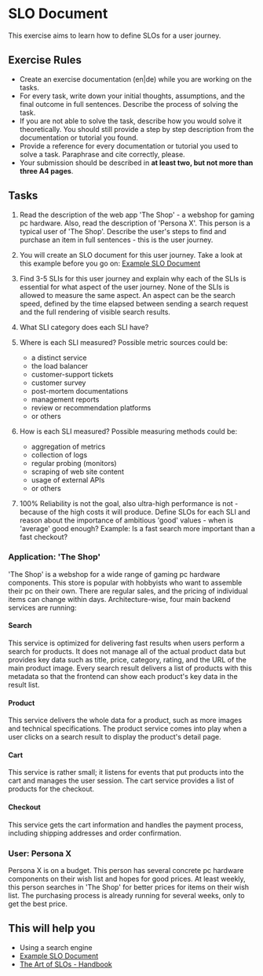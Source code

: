 # SLO Document

This exercise aims to learn how to define SLOs for a user journey.

## Exercise Rules

- Create an exercise documentation (en|de) while you are working on the tasks.
- For every task, write down your initial thoughts, assumptions, and the final outcome in full sentences. Describe the process of solving the task.
- If you are not able to solve the task, describe how you would solve it theoretically. You should still provide a step by step description from the documentation or tutorial you found.
- Provide a reference for every documentation or tutorial you used to solve a task. Paraphrase and cite correctly, please.
- Your submission should be described in __at least two, but not more than three A4 pages__.

## Tasks

1. Read the description of the web app 'The Shop' - a webshop for gaming pc hardware. Also, read the description of 'Persona X'. This person is a typical user of 'The Shop'. Describe the user's steps to find and purchase an item in full sentences - this is the user journey.
2. You will create an SLO document for this user journey. Take a look at this example before you go on: [Example SLO Document](https://sre.google/workbook/slo-document/)
3. Find 3-5 SLIs for this user journey and explain why each of the SLIs is essential for what aspect of the user journey. None of the SLIs is allowed to measure the same aspect. An aspect can be the search speed, defined by the time elapsed between sending a search request and the full rendering of visible search results.
4. What SLI category does each SLI have?
5. Where is each SLI measured? Possible metric sources could be:
      - a distinct service
      - the load balancer
      - customer-support tickets
      - customer survey
      - post-mortem documentations
      - management reports
      - review or recommendation platforms
      - or others
6. How is each SLI measured? Possible measuring methods could be:
      - aggregation of metrics
      - collection of logs
      - regular probing (monitors)
      - scraping of web site content
      - usage of external APIs
      - or others

7. 100% Reliability is not the goal, also ultra-high performance is not - because of the high costs it will produce. Define SLOs for each SLI and reason about the importance of ambitious 'good' values - when is 'average' good enough? Example: Is a fast search more important than a fast checkout?

### Application: 'The Shop'

'The Shop' is a webshop for a wide range of gaming pc hardware components. This store is popular with hobbyists who want to assemble their pc on their own. There are regular sales, and the pricing of individual items can change within days.
Architecture-wise, four main backend services are running:

#### Search

This service is optimized for delivering fast results when users perform a search for products. It does not manage all of the actual product data but provides key data such as title, price, category, rating, and the URL of the main product image. Every search result delivers a list of products with this metadata so that the frontend can show each product's key data in the result list.

#### Product

This service delivers the whole data for a product, such as more images and technical specifications. The product service comes into play when a user clicks on a search result to display the product's detail page.

#### Cart

This service is rather small; it listens for events that put products into the cart and manages the user session. The cart service provides a list of products for the checkout.

#### Checkout

This service gets the cart information and handles the payment process, including shipping addresses and order confirmation.

### User: Persona X

Persona X is on a budget. This person has several concrete pc hardware components on their wish list and hopes for good prices. At least weekly, this person searches in 'The Shop' for better prices for items on their wish list. The purchasing process is already running for several weeks, only to get the best price.

## This will help you

- Using a search engine
- [Example SLO Document](https://sre.google/workbook/slo-document/)
- [The Art of SLOs - Handbook](https://static.googleusercontent.com/media/sre.google/en//static/pdf/art-of-slos-handbook-a4.pdf)
